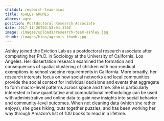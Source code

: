 ```yaml
---
childof: research-team-bios
title: ASHLEY GROMIS
abbrev: agro
position: Postdoctoral Research Associate
date: 2017-11-26T03:52:04.376Z
image: /images/uploads/research-team-ashley.jpg
thumb: /images/bios/agromis_thumb.jpg
---
```

Ashley joined the Eviction Lab as a postdoctoral research associate after completing her Ph.D. in Sociology at the University of California, Los Angeles. Her dissertation research examined the formation and consequences of spatial clustering of children with non-medical exemptions to school vaccine requirements in California. More broadly, her research interests focus on how social networks and local communities provide the social context for individual decisions and events that aggregate to form macro-level patterns across space and time. She is particularly interested in how quantitative and computational methodology can be used with administrative and online data to gain new insights into social behavior and community-level outcomes. When not cleaning data (which she rather enjoys), she goes hiking, puts together puzzles, and has been working her way through Amazon’s list of 100 books to read in a lifetime.
